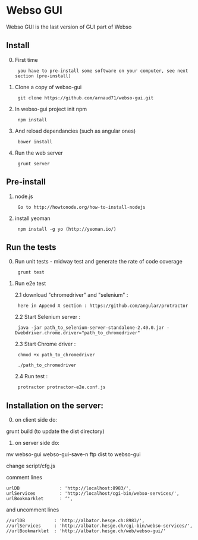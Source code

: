 Webso GUI
==========

Webso GUI is the last version of GUI part of Webso

Install
-------

0. First time

        you have to pre-install some software on your computer, see next section (pre-install)

1. Clone a copy of webso-gui

        git clone https://github.com/arnaud71/webso-gui.git

2. In webso-gui project init npm

        npm install


3. And reload dependancies (such as angular ones)

        bower install

4. Run the web server

        grunt server

Pre-install
-----------

1. node.js

        Go to http://howtonode.org/how-to-install-nodejs

2. install yeoman

        npm install -g yo (http://yeoman.io/)


Run the tests 
-------------

0. Run unit tests - midway test and generate the rate of code coverage

		grunt test

1. Run e2e test

	2.1 download "chromedriver" and "selenium" :
		
		here in Append X section : https://github.com/angular/protractor

	2.2 Start Selenium server :

		java -jar path_to_selenium-server-standalone-2.40.0.jar -Dwebdriver.chrome.driver="path_to_chromedriver"
		
	2.3 Start Chrome driver  :

		chmod +x path_to_chromedriver
		
		./path_to_chromedriver

	2.4 Run test :

		protractor protractor-e2e.conf.js


Installation on the server:
---------------------------


0. on client side do:

grunt build (to update the dist directory)


1. on server side do:

mv webso-gui webso-gui-save-n
ftp dist to webso-gui

change script/cfg.js

comment lines

```
urlDB               : 'http://localhost:8983/',
urlServices         : 'http://localhost/cgi-bin/webso-services/',
urlBookmarklet      : ‘',
```

and uncomment lines

```
//urlDB           : 'http://albator.hesge.ch:8983/',
//urlServices     : 'http://albator.hesge.ch/cgi-bin/webso-services/',
//urlBookmarklet  : 'http://albator.hesge.ch/web/webso-gui/'
```